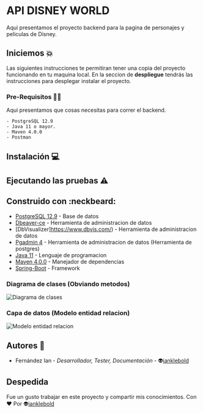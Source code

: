 # API DISNEY WORLD 
Aqui presentamos el proyecto backend para la pagina de personajes y peliculas de Disney. 

## Iniciemos :boom:

Las siguientes instrucciones te permitiran tener una copia del proyecto funcionando en tu maquina local. En la seccion de **despliegue** tendrás
las instrucciones para desplegar instalar el proyecto. 


### Pre-Requisitos :technologist:

Aqui presentamos que cosas necesitas para correr el backend. 
```
- PostgreSQL 12.9
- Java 11 o mayor.
- Maven 4.0.0
- Postman  
```

## Instalación :computer:

## Ejecutando las pruebas :warning:

## Construido con :neckbeard:

- [PostgreSQL 12.9](https://www.postgresql.org/download/) - Base de datos
- [Dbeaver-ce](https://dbeaver.io/download/) - Herramienta de administracion de datos 
- [DbVisualizer]https://www.dbvis.com/) - Herramienta de administracion de datos 
- [Pgadmin 4](https://www.pgadmin.org/download/) - Herramienta de administracion de datos (Herramienta de postgres)
- [Java 11](https://www.oracle.com/ar/java/technologies/javase/jdk11-archive-downloads.html) - Lenguaje de programacion
- [Maven 4.0.0](https://maven.apache.org/index.html) - Manejador de dependencias
- [Spring-Boot](https://spring.io/projects/spring-boot) - Framework

### Diagrama de clases (Obviando metodos)
![Diagrama de clases](https://i.imgur.com/tpnzaxo.jpg)
### Capa de datos (Modelo entidad relacion)
![Modelo entidad relacion](https://i.imgur.com/t3l1Xqw.png)

## Autores :star_struck:

- Fernández Ian - *Desarrollador, Tester, Documentación* - :alien:[ianklebold](https://github.com/ianklebold)

## Despedida

Fue un gusto trabajar en este proyecto y compartir mis conocimientos. Con :heart: Por :alien:[ianklebold](https://github.com/ianklebold) 
